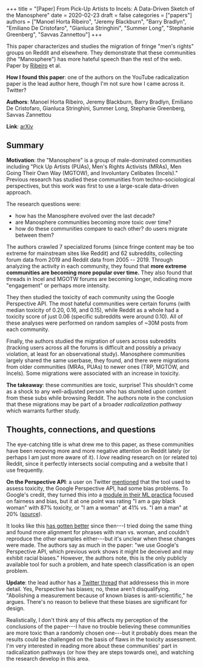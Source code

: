 +++
title = "[Paper] From Pick-Up Artists to Incels: A Data-Driven Sketch of the Manosphere"
date = 2020-02-23
draft = false
categories = ["papers"]
authors = ["Manoel Horta Ribeiro", "Jeremy Blackburn", "Barry Bradlyn", "Emiliano De Cristofaro", "Gianluca Stringhini", "Summer Long", "Stephanie Greenberg", "Savvas Zannettou"]
+++

This paper characterizes and studies the migration of fringe "men's rights" groups on Reddit and elsewhere. They demonstrate that these communities (the "Manosphere") has more hateful speech than the rest of the web. Paper by [Ribeiro](https://manoelhortaribeiro.github.io/) et al.

<!--more-->

**How I found this paper**: one of the authors on the YouTube radicalization paper is the lead author here, though I'm not sure how I came across it. Twitter?

**Authors**: Manoel Horta Ribeiro, Jeremy Blackburn, Barry Bradlyn, Emiliano De Cristofaro, Gianluca Stringhini, Summer Long, Stephanie Greenberg, Savvas Zannettou

**Link**: [arXiv](https://arxiv.org/abs/2001.07600)

## Summary
**Motivation**: the "Manosphere" is a group of male-dominated communities including "Pick Up Artists (PUAs), Men's Rights Activists (MRAs), Men Going Their Own Way (MGTOW), and Involuntary Celibates (Incels)." Previous research has studied these communities from techno-sociological perspectives, but this work was first to use a large-scale data-driven approach.

The research questions were:

 * how has the Manosphere evolved over the last decade?
 * are Manosphere communities becoming more toxic over time?
 * how do these communities compare to each other? do users migrate between them?

The authors crawled 7 specialized forums (since fringe content may be too extreme for mainstream sites like Reddit) and 62 subreddits, collecting forum data from 2019 and Reddit data from 2005 -- 2019. Through analyzing the activity in each community, they found that **more extreme communities are becoming more popular over time.** They also found that threads in Incel and MGOTW forums are becoming longer, indicating more "engagement" or perhaps more intensity.

They then studied the toxicity of each community using the Google Perspective API. The most hateful communities were certain forums (with median toxicity of 0.20, 0.16, and 0.15), while Reddit as a whole had a toxicity score of just 0.06 (specific subreddits were around 0.10). All of these analyses were performed on random samples of ~30M posts from each community.

Finally, the authors studied the migration of users across subreddits (tracking users across all the forums is difficult and possibly a privacy violation, at least for an observational study). Manosphere communities largely shared the same userbase, they found, and there were migrations from older communities (MRAs, PUAs) to newer ones (TRP, MGTOW, and Incels). Some migrations were associated with an increase in toxicity.

**The takeaway**: these communities are toxic, surprise! This shouldn't come as a shock to any well-adjusted person who has stumbled upon content from these subs while browsing Reddit. The authors note in the conclusion that these migrations may be part of a broader *radicalization pathway* which warrants further study.


## Thoughts, connections, and questions
The eye-catching title is what drew me to this paper, as these communities have been receving more and more negative attention on Reddit lately (or perhaps I am just more aware of it). I *love* reading research on (or related to) Reddit, since it perfectly intersects social computing and a website that I use frequently.

**On the Perspective API**: a user on Twitter [mentioned](https://twitter.com/c_j_pascoe/status/1227658201174142977) that the tool used to assess toxicity, the Google Perspective API, had some bias problems. To Google's credit, they turned this into a [module in their ML practica](https://developers.google.com/machine-learning/practica/fairness-indicators) focused on fairness and bias, but it at one point was rating "I am a gay black woman" with 87% toxicity, or "I am a woman" at 41% vs. "I am a man" at 20% ([source](https://twitter.com/jessamyn/status/900867154412699649)).

It looks like this [has gotten better](https://www.perspectiveapi.com/#/home) since then---I tried doing the same thing and found more alignment for phrases with man vs. woman, and couldn't reproduce the other examples either---but it's unclear when these changes were made. The authors say as much in the paper: "we use Google's Perspective API, which previous work shows it might be deceived and may exhibit racial biases." However, the authors note, this is the only publicly available tool for such a problem, and hate speech classification is an open problem.

**Update**: the lead author has a [Twitter thread](https://twitter.com/manoelribeiro/status/1230056471708172288) that addressess this in more detail. Yes, Perspective has biases; no, these aren't disqualifying. "Abolishing a measurement because of known biases is anti-scientific," he argues. There's no reason to believe that these biases are significant for design.

Realistically, I don't think any of this affects my perception of the conclusions of the paper---I have no trouble believing these communities are more toxic than a randomly chosen one---but it probably does mean the results could be challenged on the basis of flaws in the toxicity assessment. I'm very interested in reading more about these communities' part in radicalization pathways (or how they are steps towards one), and watching the research develop in this area.
